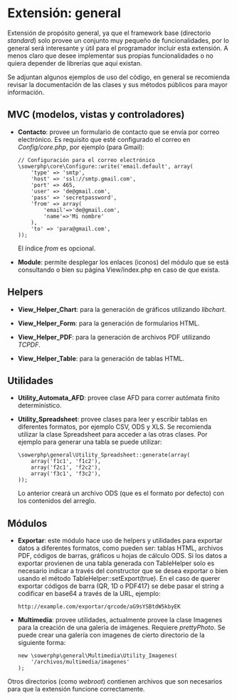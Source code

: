 Extensión: general
==================

Extensión de propósito general, ya que el framework base (directorio
*standard*) solo provee un conjunto muy pequeño de funcionalidades, por lo
general será interesante y útil para el programador incluir esta extensión. A
menos claro que desee implementar sus propias funcionalidades o no quiera
depender de librerías que aquí existan.

Se adjuntan algunos ejemplos de uso del código, en general se recomienda
revisar la documentación de las clases y sus métodos públicos para mayor
información.

MVC (modelos, vistas y controladores)
-------------------------------------

-	**Contacto**: provee un formulario de contacto que se envía por correo
	electrónico. Es requisito que esté configurado el correo en
	*Config/core.php*, por ejemplo (para Gmail):

		// Configuración para el correo electrónico
		\sowerphp\core\Configure::write('email.default', array(
			'type' => 'smtp',
			'host' => 'ssl://smtp.gmail.com',
			'port' => 465,
			'user' => 'de@gmail.com',
			'pass' => 'secretpassword',
			'from' => array(
				'email'=>'de@gmail.com',
				'name'=>'Mi nombre'
			),
			'to' => 'para@gmail.com',
		));

	El índice *from* es opcional.

-	**Module**: permite desplegar los enlaces (iconos) del módulo que se
	está consultando o bien su página View/index.php en caso de que exista.

Helpers
-------

-	**View_Helper_Chart**: para la generación de gráficos utilizando
	*libchart*.

-	**View_Helper_Form**: para la generación de formularios HTML.

-	**View_Helper_PDF**: para la generación de archivos PDF utilizando
	*TCPDF*.

-	**View_Helper_Table**: para la generación de tablas HTML.

Utilidades
----------

-	**Utility_Automata_AFD**: provee clase AFD para correr autómata finito
	determinístico.

-	**Utility_Spreadsheet**: provee clases para leer y escribir tablas en
	diferentes formatos, por ejemplo CSV, ODS y XLS. Se recomienda utilizar
	la clase Spreadsheet para acceder a las otras clases. Por ejemplo para
	generar una tabla se puede utilizar:

		\sowerphp\general\Utility_Spreadsheet::generate(array(
			array('f1c1', 'f1c2'),
			array('f2c1', 'f2c2'),
			array('f3c1', 'f3c2'),
		));

	Lo anterior creará un archivo ODS (que es el formato por defecto) con
	los contenidos del arreglo.

Módulos
-------

-	**Exportar**: este módulo hace uso de helpers y utilidades para
	exportar datos a diferentes formatos, como pueden ser: tablas HTML,
	archivos PDF, códigos de barras, gráficos u hojas de cálculo ODS. Si
	los datos a exportar provienen de una tabla generada con TableHelper
	solo es necesario indicar a través del constructor que se desea
	exportar o bien usando el método TableHelper::setExport(true). En el
	caso de querer exportar códigos de barra (QR, 1D o PDF417) se debe
	pasar el string a codificar en base64 a través de la URL, ejemplo:

		http://example.com/exportar/qrcode/aG9sYSBtdW5kbyEK

-	**Multimedia**: provee utilidades, actualmente provee la clase Imagenes
	para la creación de una galería de imágenes. Requiere *prettyPhoto*. Se
	puede crear una galería con imagenes de cierto directorio de la
	siguiente forma:

		new \sowerphp\general\Multimedia\Utility_Imagenes(
			'/archivos/multimedia/imagenes'
		);

Otros directorios (como *webroot*) contienen archivos que son necesarios para
que la extensión funcione correctamente.
